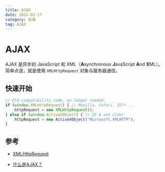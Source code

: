 ```yaml
---
title: AJAX
date: 2021-02-17
category: 前端
tag: AJAX
---
```




# AJAX

AJAX 是异步的 JavaScript 和 XML（**A**synchronous **J**avaScript **A**nd **X**ML）。简单点说，就是使用 `XMLHttpRequest` 对象与服务器通信。

## 快速开始

```js
// Old compatibility code, no longer needed.
if (window.XMLHttpRequest) { // Mozilla, Safari, IE7+ ...
    httpRequest = new XMLHttpRequest();
} else if (window.ActiveXObject) { // IE 6 and older
    httpRequest = new ActiveXObject("Microsoft.XMLHTTP");
}
```

## 参考

- [XMLHttpRequest](https://developer.mozilla.org/zh-cn/docs/web/api/xmlhttprequest)

- [什么是AJAX？](https://developer.mozilla.org/zh-CN/docs/Web/Guide/AJAX/Getting_Started#什么是ajax？)